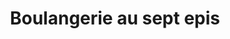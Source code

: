 ---
title: "Boulangerie au sept epis"
url: /boulogne-sur-mer/boulangerie-au-sept-epis/
shop: boulangerie
---